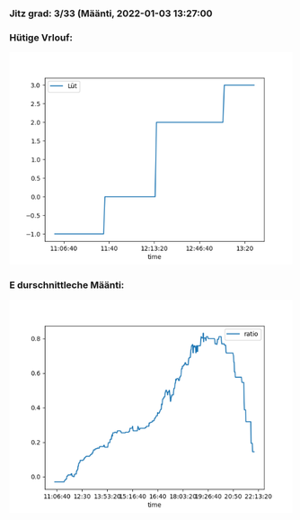 ### Jitz grad: 3/33 (Määnti, 2022-01-03 13:27:00

### Hütige Vrlouf:
![Graph](Today.png)

### E durschnittleche Määnti:
![Graph](Määnti.png)